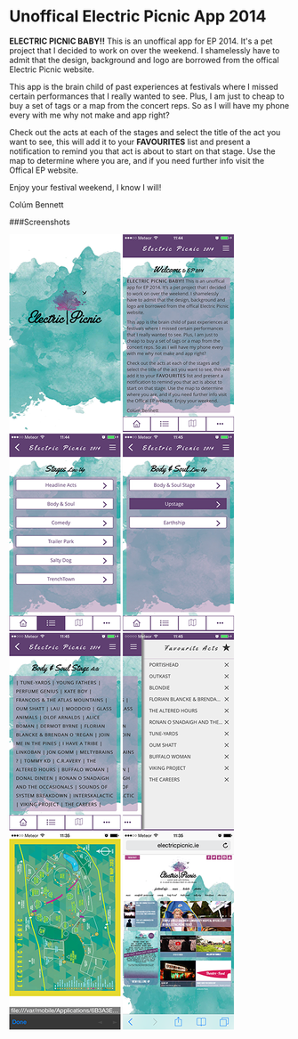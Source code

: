 Unoffical Electric Picnic App 2014
=========================

<b>ELECTRIC PICNIC BABY!!</b> This is an unoffical app for EP 2014. It's a pet project that I decided to work on over the weekend. I shamelessly have to admit that the design, background and logo are borrowed from the offical Electric Picnic website.

This app is the brain child of past experiences at festivals where I missed certain performances that I really wanted to see. Plus, I am just to cheap to buy a set of tags or a map from the concert reps. So as I will have my phone every with me why not make and app right?

Check out the acts at each of the stages and select the title of the act you want to see, this will add it to your <b>FAVOURITES</b> list and present a notification to remind you that act is about to start on that stage. Use the map to determine where you are, and if you need further info visit the Offical EP website. 

Enjoy your festival weekend, I know I will!

Colúm Bennett

###Screenshots

![Splash](https://github.com/col1985/ep-2014-iOS-app/raw/master/screenshots/splash.png)
![Home Page](https://github.com/col1985/ep-2014-iOS-app/raw/master/screenshots/Home.png)
![Stages Page](https://github.com/col1985/ep-2014-iOS-app/raw/master/screenshots/stages.png)
![Stage Section Page](https://github.com/col1985/ep-2014-iOS-app/raw/master/screenshots/stages-sections.png)
![Acts Page](https://github.com/col1985/ep-2014-iOS-app/raw/master/screenshots/acts-page.png)
![Favourites Page](https://github.com/col1985/ep-2014-iOS-app/raw/master/screenshots/favs-list.png)
![Map Page](https://github.com/col1985/ep-2014-iOS-app/raw/master/screenshots/ep_map.png)
![EP Website](https://github.com/col1985/ep-2014-iOS-app/raw/master/screenshots/official_website.png)
  
